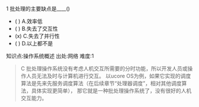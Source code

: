 1
批处理的主要缺点是____()
- ( ) A.效率低
- ( ) B.失去了交互性
- (x) C.失去了并行性
- ( ) D.以上都不是

知识点:操作系统概述
出处:网络
难度:1
> C 批处理操作系统没有考虑人机交互所需要的分时功能，所以开发人员或操作人员无法及时与计算机进行交互。
> 以ucore OS为例，如果它实现的调度算法是先来先服务调度算法（在后续章节“处理器调度”，相对其他调度算法，具体实现更简单），
> 那它就是一种批处理操作系统了，没有很好的人机交互能力。
